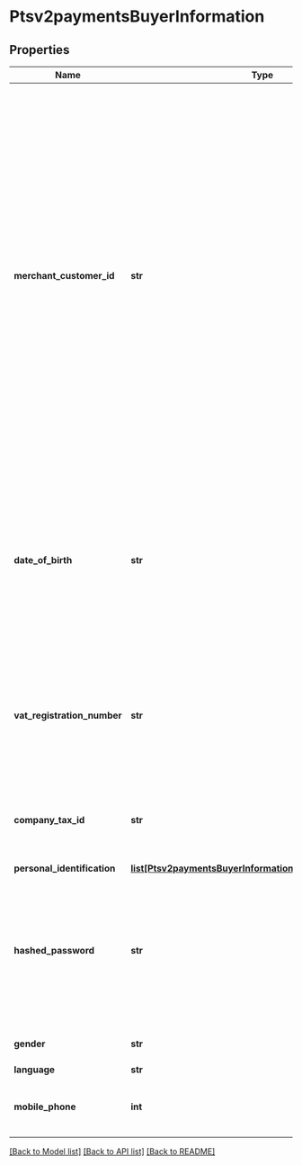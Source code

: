 # Ptsv2paymentsBuyerInformation

## Properties
Name | Type | Description | Notes
------------ | ------------- | ------------- | -------------
**merchant_customer_id** | **str** | Your identifier for the customer.  When a subscription or customer profile is being created, the maximum length for this field for most processors is 30. Otherwise, the maximum length is 100.  #### Comercio Latino For recurring payments in Mexico, the value is the customer&#39;s contract number. Note Before you request the authorization, you must inform the issuer of the customer contract numbers that will be used for recurring transactions.  #### Worldpay VAP For a follow-on credit with Worldpay VAP, CyberSource checks the following locations, in the order given, for a customer account ID value and uses the first value it finds: 1. &#x60;customer_account_id&#x60; value in the follow-on credit request 2. Customer account ID value that was used for the capture that is being credited 3. Customer account ID value that was used for the original authorization If a customer account ID value cannot be found in any of these locations, then no value is used.  For processor-specific information, see the &#x60;customer_account_id&#x60; field description in [Credit Card Services Using the SCMP API.](http://apps.cybersource.com/library/documentation/dev_guides/CC_Svcs_SCMP_API/html)  | [optional] 
**date_of_birth** | **str** | Recipient&#39;s date of birth. **Format**: &#x60;YYYYMMDD&#x60;.  This field is a &#x60;pass-through&#x60;, which means that CyberSource ensures that the value is eight numeric characters but otherwise does not verify the value or modify it in any way before sending it to the processor. If the field is not required for the transaction, CyberSource does not forward it to the processor.  For more details, see &#x60;recipient_date_of_birth&#x60; field description in the [Credit Card Services Using the SCMP API Guide.](https://apps.cybersource.com/library/documentation/dev_guides/CC_Svcs_SCMP_API/html/)  | [optional] 
**vat_registration_number** | **str** | Customer&#39;s government-assigned tax identification number.  #### Tax Calculation Optional for international and value added taxes only. Not applicable to U.S. and Canadian taxes.  For processor-specific information, see the purchaser_vat_registration_number field in [Level II and Level III Processing Using the SCMP API.](http://apps.cybersource.com/library/documentation/dev_guides/Level_2_3_SCMP_API/html)  | [optional] 
**company_tax_id** | **str** | Company&#39;s tax identifier. This is only used for eCheck service.  ** TeleCheck ** Contact your TeleCheck representative to find out whether this field is required or optional.  ** All Other Processors ** Not used.  | [optional] 
**personal_identification** | [**list[Ptsv2paymentsBuyerInformationPersonalIdentification]**](Ptsv2paymentsBuyerInformationPersonalIdentification.md) |  | [optional] 
**hashed_password** | **str** | The merchant&#39;s password that CyberSource hashes and stores as a hashed password.  For details about this field, see the &#x60;customer_password&#x60; field description in _Decision Manager Using the SCMP API Developer Guide_ on the [CyberSource Business Center.](https://ebc2.cybersource.com/ebc2/) Click **Decision Manager** &gt; **Documentation** &gt; **Guides** &gt; _Decision Manager Using the SCMP API Developer Guide_ (PDF link).  | [optional] 
**gender** | **str** | Customer&#39;s gender. Possible values are F (female), M (male),O (other). | [optional] 
**language** | **str** | language setting of the user | [optional] 
**mobile_phone** | **int** | Cardholder&#39;s mobile phone number. **Important** Required for Visa Secure transactions in Brazil. Do not use this request field for any other types of transactions.  | [optional] 

[[Back to Model list]](../README.md#documentation-for-models) [[Back to API list]](../README.md#documentation-for-api-endpoints) [[Back to README]](../README.md)


